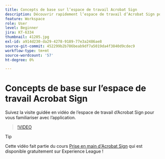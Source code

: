 ```yaml
---
title: Concepts de base sur l’espace de travail Acrobat Sign
description: Découvrir rapidement l’espace de travail d’Acrobat Sign pour prendre en main votre application
feature: Workspace
role: User
level: Beginner
jira: KT-6334
thumbnail: 41205.jpg
exl-id: a914d230-da29-4278-9189-77e3a2486ae8
source-git-commit: 452299b2b786beab9df7a5019da4f3840d9cdec9
workflow-type: tm+mt
source-wordcount: '57'
ht-degree: 0%

---
```


# Concepts de base sur l’espace de travail Acrobat Sign

Suivez la visite guidée en vidéo de l’espace de travail d’Acrobat Sign pour vous familiariser avec l’application.

>[!VIDEO](https://video.tv.adobe.com/v/41205?quality=12&learn=on&hidetitle=true)

>[!TIP]
>
>Cette vidéo fait partie du cours [Prise en main d&#39;Acrobat Sign](https://experienceleague.adobe.com/?recommended=Sign-U-1-2020.1) qui est disponible gratuitement sur Experience League !

